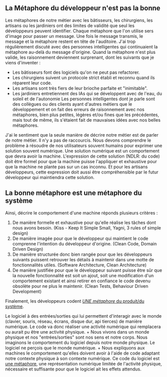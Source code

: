 ## La Métaphore du développeur n'est pas la bonne

Les métaphores de notre métier avec les bâtisseurs, les chirurgiens, les artisans ou les jardiniers ont des limites de validité que seul les développeurs peuvent identifier.
Chaque métaphore que l'on utilise sers d'image pour passer un message. Une fois le message transmis, le message et la métaphore restent en tête de l'auditoire.
J'ai trop régulièrement discuté avec des personnes intelligentes qui continuaient la métaphore au-delà du message d'origine.
Quand la métaphore n'est plus valide, les raisonnement deviennent surprenant, dont les suivants que je viens d'inventer :
- Les bâtisseurs font des logiciels qu'on ne peut pas refactorer.
- Les chirurgiens suivent un protocole strict établi et reconnu quand ils réparent leur code.
- Les artisans sont très fiers de leur brioche parfaite et "inimitable".
- Les jardiniers entretiennent des IAs qui se développent avec de l'eau, du soleil et de l'autonomie
Les personnes intelligentes dont je parle sont des collègues ou des clients ayant d'autres métiers que le développement et on fait des erreurs de raisonnement avec nos métaphores, bien plus petites, légères et/ou fines que les précédentes, mais tout de même, ils s'étaient fait de mauvaises idées avec nos belles métaphores.

J'ai le sentiment que la seule manière de décrire notre métier est de parler de notre métier.
Il n'y a pas de raccourcis. 
Nous devons comprendre le problème à résoudre de nos utilisateurs souvent humains pour exprimer une solution souvent numérique.
Une solution numérique est un comportement que devra avoir la machine.
L'expression de cette solution (NDLR: du code) doit être formel pour que la machine puisse l'appliquer et exhaustive pour que la machine ne plante pas sur un cas inconnu.
Et pour les artisans développeurs, cette expression doit aussi être compréhensible par le futur développeur qui maintiendra cette solution.


## La bonne métaphore est une métaphore du système

Ainsi, décrire le comportement d'une machine réponds plusieurs critères :

1. De manière formelle et exhaustive pour qu'elle réalise les tâches dont nous avons besoin. (Kiss - Keep It Simple Small, Yagni, 3 rules of simple design)
2. De manière imagée pour que le développeur qui maintient le code comprenne l'intention du développeur d'origine. (Clean Code, Domain Driven Design)
3. De manière structurée donc bien rangée pour que les développeurs suivants puissent retrouver les détails à maintenir dans une motte de fonctionnalités utiles. (Software Architecture, Clean Architecture)
4. De manière justifiée pour que le développeur suivant puisse être sûr que la nouvelle fonctionnalité est soit un ajout, soit une modification d'un comportement existant et ainsi retirer en confiance le code devenu obsolète pour ne plus le maintenir. (Clean Tests, Behaviour Driven Development)

Finalement, les développeurs codent [*UNE métaphore* du produit/du système](https://xp123.com/articles/the-system-metaphor/).

Le logiciel à des entrées/sorties qui lui permettent d'interagir avec le monde (clavier, souris, réseau, écrans, disque dur, api tierces) de manière numérique.
Le code va donc réaliser une activité numérique qui remplacera ou aurait pu être une activité physique. +
Nous vivons dans un monde physique et nos "entrées/sorties" sont nos sens et notre corps.
Nous imaginons le comportement du logiciel depuis notre monde physique.
Le logiciel ne perçois que le monde numérique. +
Nous expliquons aux machines le comportement qu'elles doivent avoir à l'aide de code adaptant notre contexte physique à son contexte numérique.
Ce code du logiciel est [une métaphore](https://fr.wikipedia.org/wiki/M%C3%A9taphore#Aide_%C3%A0_la_conceptualisation), une représentation numérique limitée de l'activité physique, nécessaire et suffisante pour que le logiciel ait les effets attendus.
